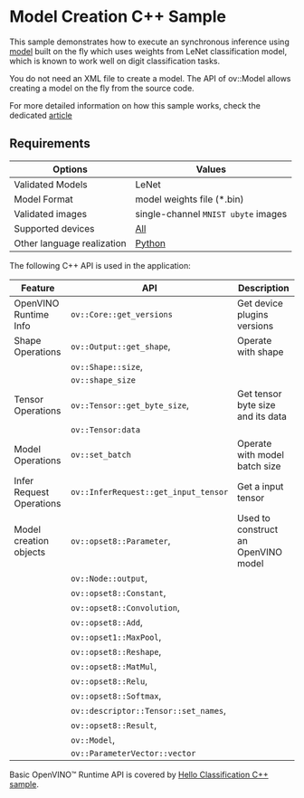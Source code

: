 # Model Creation C++ Sample

This sample demonstrates how to execute an synchronous inference using [model](https://docs.openvino.ai/2024/openvino-workflow/running-inference/integrate-openvino-with-your-application/model-representation.html) built on the fly which uses weights from LeNet classification model, which is known to work well on digit classification tasks.

You do not need an XML file to create a model. The API of ov::Model allows creating a model on the fly from the source code.

For more detailed information on how this sample works, check the dedicated [article](https://docs.openvino.ai/2024/learn-openvino/openvino-samples/model-creation.html)

## Requirements

| Options                    | Values                                                                                               |
| -------------------------- | ---------------------------------------------------------------------------------------------------- |
| Validated Models           | LeNet                                                                                                |
| Model Format               | model weights file (\*.bin)                                                                          |
| Validated images           | single-channel `MNIST ubyte` images                                                                  |
| Supported devices          | [All](https://docs.openvino.ai/2024/about-openvino/compatibility-and-support/supported-devices.html) |
| Other language realization | [Python](https://docs.openvino.ai/2024/learn-openvino/openvino-samples/model-creation.html)          |

The following C++ API is used in the application:

| Feature                  | API                                  | Description                         |
| ------------------------ | ------------------------------------ | ----------------------------------- |
| OpenVINO Runtime Info    | `ov::Core::get_versions`             | Get device plugins versions         |
| Shape Operations         | `ov::Output::get_shape`,             | Operate with shape                  |
|                          | `ov::Shape::size`,                   |                                     |
|                          | `ov::shape_size`                     |                                     |
| Tensor Operations        | `ov::Tensor::get_byte_size`,         | Get tensor byte size and its data   |
|                          | `ov::Tensor:data`                    |                                     |
| Model Operations         | `ov::set_batch`                      | Operate with model batch size       |
| Infer Request Operations | `ov::InferRequest::get_input_tensor` | Get a input tensor                  |
| Model creation objects   | `ov::opset8::Parameter`,             | Used to construct an OpenVINO model |
|                          | `ov::Node::output`,                  |                                     |
|                          | `ov::opset8::Constant`,              |                                     |
|                          | `ov::opset8::Convolution`,           |                                     |
|                          | `ov::opset8::Add`,                   |                                     |
|                          | `ov::opset1::MaxPool`,               |                                     |
|                          | `ov::opset8::Reshape`,               |                                     |
|                          | `ov::opset8::MatMul`,                |                                     |
|                          | `ov::opset8::Relu`,                  |                                     |
|                          | `ov::opset8::Softmax`,               |                                     |
|                          | `ov::descriptor::Tensor::set_names`, |                                     |
|                          | `ov::opset8::Result`,                |                                     |
|                          | `ov::Model`,                         |                                     |
|                          | `ov::ParameterVector::vector`        |                                     |

Basic OpenVINO™ Runtime API is covered by [Hello Classification C++ sample](https://docs.openvino.ai/2024/learn-openvino/openvino-samples/hello-classification.html).
